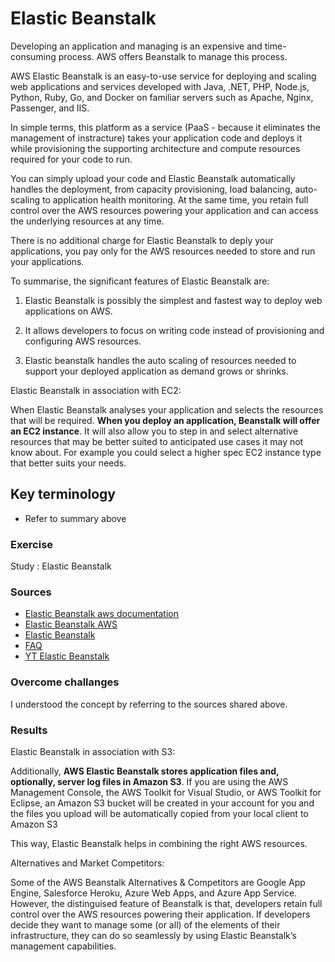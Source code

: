 # Elastic Beanstalk

Developing an application and managing is an expensive and time-consuming process. AWS offers Beanstalk to manage this process. 

AWS Elastic Beanstalk is an easy-to-use service for deploying and scaling web applications and services developed with Java, .NET, PHP, Node.js, Python, Ruby, Go, and Docker on familiar servers such as Apache, Nginx, Passenger, and IIS.

In simple terms, this platform as a service (PaaS - because it eliminates the management of instracture) takes your application code and deploys it while provisioning the supporting architecture and compute resources required for your code to run. 

You can simply upload your code and Elastic Beanstalk automatically handles the deployment, from capacity provisioning, load balancing, auto-scaling to application health monitoring. At the same time, you retain full control over the AWS resources powering your application and can access the underlying resources at any time.

There is no additional charge for Elastic Beanstalk to deply your applications, you pay only for the AWS resources needed to store and run your applications.


To summarise, the significant features of Elastic Beanstalk are:

1. Elastic Beanstalk is possibly the simplest and fastest way to deploy web applications on AWS.

2. It allows developers to focus on writing code instead of provisioning and configuring AWS resources.

3. Elastic beanstalk handles the auto scaling of resources needed to support your deployed application as demand grows or shrinks.

Elastic Beanstalk in association with EC2:

When Elastic Beanstalk analyses your application and selects the resources that will be required. **When you deploy an application, Beanstalk will offer an EC2 instance**. It will also allow you to step in and select alternative resources that may be better suited to anticipated use cases it may not know about. For example you could select a higher spec EC2 instance type that better suits your needs. 

## Key terminology

- Refer to summary above
### Exercise

Study : Elastic Beanstalk

### Sources

- [Elastic Beanstalk aws documentation](https://docs.aws.amazon.com/elasticbeanstalk/latest/dg/Welcome.html)
- [Elastic Beanstalk AWS](https://aws.amazon.com/elasticbeanstalk/?sc_channel=EL&sc_campaign=Anim_Explainer_2020_vid&sc_medium=YouTube&sc_content=Video7757&sc_detail=COMPUTE&sc_country=US)
- [Elastic Beanstalk](https://www.hava.io/blog/what-is-aws-elastic-beanstalk)
- [FAQ](https://aws.amazon.com/elasticbeanstalk/faqs/)
- [YT Elastic Beanstalk](https://www.youtube.com/watch?v=uiM1xzOX8Qg)

### Overcome challanges

 I understood the concept by referring to the sources shared above.

### Results
 
Elastic Beanstalk in association with S3:

Additionally, **AWS Elastic Beanstalk stores application files and, optionally, server log files in Amazon S3**. If you are using the AWS Management Console, the AWS Toolkit for Visual Studio, or AWS Toolkit for Eclipse, an Amazon S3 bucket will be created in your account for you and the files you upload will be automatically copied from your local client to Amazon S3 

This way, Elastic Beanstalk helps in combining the right AWS resources. 

Alternatives and Market Competitors:

Some of the AWS Beanstalk Alternatives & Competitors are Google App Engine, Salesforce Heroku, Azure Web Apps, and Azure App Service. However, the distinguised feature of Beanstalk is that, developers retain full control over the AWS resources powering their application. If developers decide they want to manage some (or all) of the elements of their infrastructure, they can do so seamlessly by using Elastic Beanstalk’s management capabilities.
